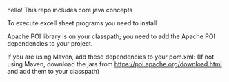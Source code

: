 hello!
This repo includes core java concepts

To execute excell sheet programs you need to install

Apache POI library is on your classpath; you need to add the Apache POI dependencies to your project.

If you are using Maven, add these dependencies to your pom.xml:
(If not using Maven, download the jars from https://poi.apache.org/download.html and add them to your classpath)
